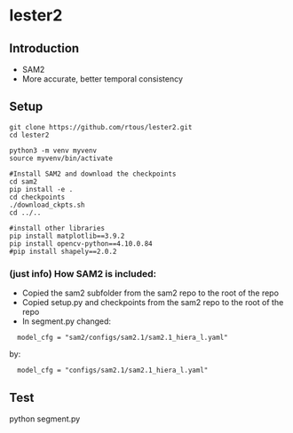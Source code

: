 # lester2

## Introduction

- SAM2
- More accurate, better temporal consistency 

## Setup

```
git clone https://github.com/rtous/lester2.git
cd lester2

python3 -m venv myvenv
source myvenv/bin/activate

#Install SAM2 and download the checkpoints
cd sam2
pip install -e .
cd checkpoints
./download_ckpts.sh
cd ../..

#install other libraries
pip install matplotlib==3.9.2
pip install opencv-python==4.10.0.84
#pip install shapely==2.0.2
```

### (just info) How SAM2 is included:

- Copied the sam2 subfolder from the sam2 repo to the root of the repo
- Copied setup.py and checkpoints from the sam2 repo to the root of the repo
- In segment.py changed:
```
  model_cfg = "sam2/configs/sam2.1/sam2.1_hiera_l.yaml"
```
by:
```
  model_cfg = "configs/sam2.1/sam2.1_hiera_l.yaml"
```

## Test

python segment.py
